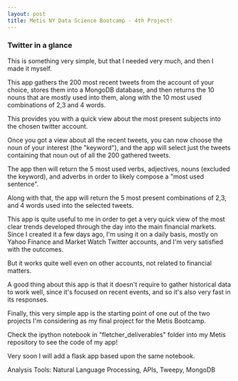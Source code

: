 ```yaml
---
layout: post
title: Metis NY Data Science Bootcamp - 4th Project!
---
```


###  Twitter in a glance  


This is something very simple, but that I needed very much, and then I made it myself.

This app gathers the 200 most recent tweets from the account of your choice, stores them into a MongoDB database, and then returns the 10 nouns that are mostly used into them, along with the 10 most used combinations of 2,3 and 4 words.

This provides you with a quick view about the most present subjects into the chosen twitter account.

Once you got a view about all the recent tweets, you can now choose the noun of your interest (the "keyword"), and the app will select just the tweets containing that noun out of all the 200 gathered tweets.

The app then will return the 5 most used verbs, adjectives, nouns (excluded the keyword), and adverbs in order to 
likely compose a "most used sentence".

Along with that, the app will return the 5 most present combinations of 2,3, and 4 words used into the selected tweets.

This app is quite useful to me in order to get a very quick view of the most clear trends developed through the day
into the main financial markets. Since I created it a few days ago, I'm using it on a daily basis, mostly on Yahoo Finance and Market Watch Twitter accounts, and I'm very satisfied with the outcomes.

But it works quite well even on other accounts, not related to financial matters.

A good thing about this app is that it doesn't require to gather historical data to work well, since it's focused on recent events, and so it's also very fast in its responses.

Finally, this very simple app is the starting point of one out of the two projects I'm considering as my final project for the Metis Bootcamp.

Check the ipython notebook in "fletcher_deliverables" folder into my Metis repository to see the code of my app!

Very soon I will add a flask app based upon the same notebook.

Analysis Tools: Natural Language Processing, APIs, Tweepy, MongoDB 
